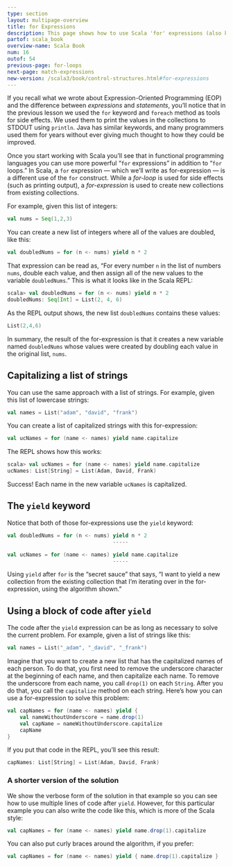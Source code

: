 ```yaml
---
type: section
layout: multipage-overview
title: for Expressions
description: This page shows how to use Scala 'for' expressions (also known as 'for-expressions'), including examples of how to use it with the 'yield' keyword.
partof: scala_book
overview-name: Scala Book
num: 16
outof: 54
previous-page: for-loops
next-page: match-expressions
new-version: /scala3/book/control-structures.html#for-expressions
---
```



If you recall what we wrote about Expression-Oriented Programming (EOP) and the difference between *expressions* and *statements*, you’ll notice that in the previous lesson we used the `for` keyword and `foreach` method as tools for side effects. We used them to print the values in the collections to STDOUT using `println`. Java has similar keywords, and many programmers used them for years without ever giving much thought to how they could be improved.

Once you start working with Scala you’ll see that in functional programming languages you can use more powerful “`for` expressions” in addition to “`for` loops.” In Scala, a `for` expression — which we’ll write as for-expression — is a different use of the `for` construct. While a *for-loop* is used for side effects (such as printing output), a *for-expression* is used to create new collections from existing collections.

For example, given this list of integers:

```scala
val nums = Seq(1,2,3)
```

You can create a new list of integers where all of the values are doubled, like this:

```scala
val doubledNums = for (n <- nums) yield n * 2
```

That expression can be read as, “For every number `n` in the list of numbers `nums`, double each value, and then assign all of the new values to the variable `doubledNums`.” This is what it looks like in the Scala REPL:

```scala
scala> val doubledNums = for (n <- nums) yield n * 2
doubledNums: Seq[Int] = List(2, 4, 6)
```

As the REPL output shows, the new list `doubledNums` contains these values:

```scala
List(2,4,6)
```

In summary, the result of the for-expression is that it creates a new variable named `doubledNums` whose values were created by doubling each value in the original list, `nums`.



## Capitalizing a list of strings

You can use the same approach with a list of strings. For example, given this list of lowercase strings:

```scala
val names = List("adam", "david", "frank")
```

You can create a list of capitalized strings with this for-expression:

```scala
val ucNames = for (name <- names) yield name.capitalize
```

The REPL shows how this works:

```scala
scala> val ucNames = for (name <- names) yield name.capitalize
ucNames: List[String] = List(Adam, David, Frank)
```

Success! Each name in the new variable `ucNames` is capitalized.



## The `yield` keyword

Notice that both of those for-expressions use the `yield` keyword:

```scala
val doubledNums = for (n <- nums) yield n * 2
                                  -----

val ucNames = for (name <- names) yield name.capitalize
                                  -----
```

Using `yield` after `for` is the “secret sauce” that says, “I want to yield a new collection from the existing collection that I’m iterating over in the for-expression, using the algorithm shown.”



## Using a block of code after `yield`

The code after the `yield` expression can be as long as necessary to solve the current problem. For example, given a list of strings like this:

```scala
val names = List("_adam", "_david", "_frank")
```

Imagine that you want to create a new list that has the capitalized names of each person. To do that, you first need to remove the underscore character at the beginning of each name, and then capitalize each name. To remove the underscore from each name, you call `drop(1)` on each `String`. After you do that, you call the `capitalize` method on each string. Here’s how you can use a for-expression to solve this problem:

```scala
val capNames = for (name <- names) yield {
    val nameWithoutUnderscore = name.drop(1)
    val capName = nameWithoutUnderscore.capitalize
    capName
}
```

If you put that code in the REPL, you’ll see this result:

```scala
capNames: List[String] = List(Adam, David, Frank)
```


### A shorter version of the solution

We show the verbose form of the solution in that example so you can see how to use multiple lines of code after `yield`. However, for this particular example you can also write the code like this, which is more of the Scala style:

```scala
val capNames = for (name <- names) yield name.drop(1).capitalize
```

You can also put curly braces around the algorithm, if you prefer:

```scala
val capNames = for (name <- names) yield { name.drop(1).capitalize }
```
